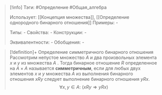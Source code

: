 > [!info]
> Тэги: #Определение #Общая_алгебра 
> 
> Использует: [[Концепция множества]], [[Определение однородного бинарного отношения]]
> Примеры: *-*
> 
> Типы: *-*
> Свойства: *-*
> Конструкции: *-*
> 
> Эквивалентности: *-*
> Обобщения: *-*

> [!definition]+ Определение симметричного бинарного отношения
> Рассмотрим непустое множество $A$ и два произвольных элемента $x$ и $y$ из множества $A$ . Тогда бинарное отношение $R$ определенное на $A \times A$ называется **симметричным**, если для любых двух элементов $x$ и $y$ множества $A$ из выполнения бинарного отношения $xRy$ следует выполнение бинарного отношения $yRx$.
> $$\forall x,y \in A: \ (xRy \Rightarrow yRx)$$